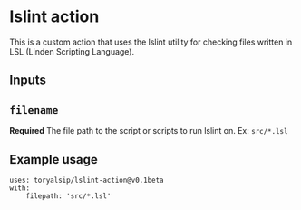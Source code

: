 # lslint action
This is a custom action that uses the lslint utility for checking files written in LSL (Linden Scripting Language).

## Inputs

## `filename`

**Required** The file path to the script or scripts to run lslint on.
Ex: `src/*.lsl`

## Example usage

```
uses: toryalsip/lslint-action@v0.1beta
with:
    filepath: 'src/*.lsl'
```
